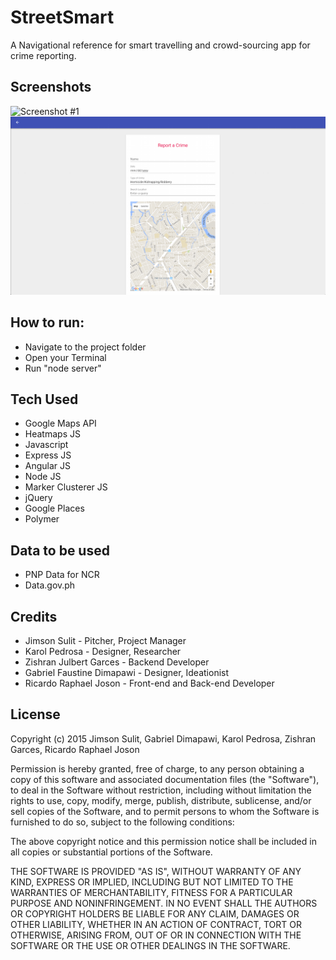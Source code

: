 # StreetSmart
A Navigational reference for smart travelling and crowd-sourcing app for crime reporting.

## Screenshots
![Screenshot #1](https://github.com/memerr/Street-Smart/blob/master/screenshots/Screenshot%232.png?raw=true)
![Screenshot #2](https://raw.githubusercontent.com/memerr/Street-Smart/master/screenshots/Screenshot%231.png)

## How to run:
* Navigate to the project folder
* Open your Terminal
* Run "node server"

## Tech Used
* Google Maps API
* Heatmaps JS
* Javascript
* Express JS
* Angular JS
* Node JS
* Marker Clusterer JS
* jQuery
* Google Places
* Polymer

## Data to be used
* PNP Data for NCR
* Data.gov.ph

## Credits
* Jimson Sulit - Pitcher, Project Manager
* Karol Pedrosa - Designer, Researcher
* Zishran Julbert Garces - Backend Developer
* Gabriel Faustine Dimapawi - Designer, Ideationist
* Ricardo Raphael Joson - Front-end and Back-end Developer

## License
Copyright (c) 2015 Jimson Sulit, Gabriel Dimapawi, Karol Pedrosa, Zishran Garces, Ricardo Raphael Joson



Permission is hereby granted, free of charge, to any person obtaining a copy
of this software and associated documentation files (the "Software"), to deal
in the Software without restriction, including without limitation the rights
to use, copy, modify, merge, publish, distribute, sublicense, and/or sell
copies of the Software, and to permit persons to whom the Software is
furnished to do so, subject to the following conditions:



The above copyright notice and this permission notice shall be included in
all copies or substantial portions of the Software.



THE SOFTWARE IS PROVIDED "AS IS", WITHOUT WARRANTY OF ANY KIND, EXPRESS OR
IMPLIED, INCLUDING BUT NOT LIMITED TO THE WARRANTIES OF MERCHANTABILITY,
FITNESS FOR A PARTICULAR PURPOSE AND NONINFRINGEMENT.  IN NO EVENT SHALL THE
AUTHORS OR COPYRIGHT HOLDERS BE LIABLE FOR ANY CLAIM, DAMAGES OR OTHER
LIABILITY, WHETHER IN AN ACTION OF CONTRACT, TORT OR OTHERWISE, ARISING FROM,
OUT OF OR IN CONNECTION WITH THE SOFTWARE OR THE USE OR OTHER DEALINGS IN
THE SOFTWARE.

